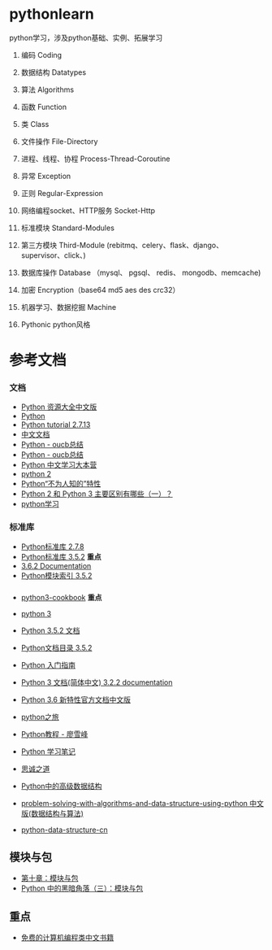# pythonlearn
python学习，涉及python基础、实例、拓展学习


1. 编码 Coding

2. 数据结构 Datatypes

3. 算法     Algorithms

4. 函数     Function

5. 类       Class

6. 文件操作 File-Directory

7. 进程、线程、协程 Process-Thread-Coroutine

8. 异常 Exception

9. 正则 Regular-Expression

10. 网络编程socket、HTTP服务 Socket-Http

11. 标准模块   Standard-Modules

12. 第三方模块 Third-Module  (rebitmq、celery、flask、django、supervisor、click、)

13. 数据库操作   Database （mysql、 pgsql、 redis、 mongodb、memcache)

14. 加密 Encryption（base64 md5 aes des crc32）

15. 机器学习、数据挖掘  Machine

16. Pythonic  python风格

# 参考文档 #

###  文档
- [Python 资源大全中文版](https://github.com/jobbole/awesome-python-cn)
- [Python](https://github.com/justjavac/free-programming-books-zh_CN#python)
- [Python tutorial 2.7.13](http://www.pythondoc.com/pythontutorial27/index.html) 
- [中文文档](http://python.usyiyi.cn/)
- [Python - oucb总结 ](http://oucb.org/)
- [Python - oucb总结 ](http://oucb.org/329.html)
- [Python 中文学习大本营](http://www.pythondoc.com/)
- [python 2](http://www.runoob.com/python/python-tutorial.html)
- [Python“不为人知的”特性](https://foofish.net/python-tricks-tips.html)
- [Python 2 和 Python 3 主要区别有哪些（一）？](https://foofish.net/python2_python3.html)
- [python学习](http://www.uml.org.cn/python/mobdev-python.asp)

###  标准库
- [Python标准库 2.7.8](http://python.usyiyi.cn/translate/python_278/library/index.html)
- [Python标准库 3.5.2](http://python.usyiyi.cn/translate/python_352/library/index.html) **重点**
- [3.6.2 Documentation](https://docs.python.org/3.6/library/index.html)
- [Python模块索引 3.5.2](http://python.usyiyi.cn/documents/python_352/py-modindex.html)

###  
- [python3-cookbook](http://python3-cookbook.readthedocs.io/zh_CN/latest/index.html) **重点**
- [python 3](http://www.runoob.com/python3/python3-tutorial.html)

- [Python 3.5.2 文档](http://python.usyiyi.cn/translate/python_352/index.html)
- [Python文档目录 3.5.2](http://python.usyiyi.cn/documents/python_352/contents.html)

- [Python 入门指南](http://www.pythondoc.com/pythontutorial3/)
- [Python 3 文档(简体中文) 3.2.2 documentation](http://docspy3zh.readthedocs.io/en/latest/tutorial/)
- [Python 3.6 新特性官方文档中文版](https://juejin.im/entry/5860db8a1b69e6005625eb91)

- [python之旅](https://www.ctolib.com/docs/sfile/explore-python/index.html)

- [Python教程 - 廖雪峰](https://www.liaoxuefeng.com/wiki/0014316089557264a6b348958f449949df42a6d3a2e542c000)
- [Python 学习笔记](https://yijingping.github.io/2014/03/01/python.html)
- [思诚之道](http://www.bjhee.com/category/programming/python)


- [Python中的高级数据结构](http://blog.jobbole.com/65218/)
- [problem-solving-with-algorithms-and-data-structure-using-python 中文版(数据结构与算法)](https://facert.gitbooks.io/python-data-structure-cn/)
- [python-data-structure-cn](https://www.gitbook.com/book/facert/python-data-structure-cn/details)


## 模块与包
- [第十章：模块与包](http://python3-cookbook.readthedocs.io/zh_CN/latest/chapters/p10_modules_and_packages.html)
- [Python 中的黑暗角落（三）：模块与包](https://liam0205.me/2017/07/23/modules-and-packages-of-python/)

## 重点
- [免费的计算机编程类中文书籍](https://github.com/justjavac/free-programming-books-zh_CN) 

